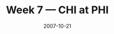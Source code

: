 ---
layout: game
title: Week 7 — CHI at PHI
season: 2007
game_id: 2007_07_CHI_PHI
week: 7
date: 2007-10-21
home_team: PHI
away_team: CHI
final_home: 
final_away: 
pbp_url: /assets/data/pbp/2007/2007_07_CHI_PHI.csv.gz
---